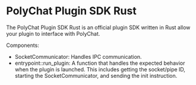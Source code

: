 # PolyChat Plugin SDK Rust

The PolyChat Plugin SDK Rust is an official plugin SDK written in Rust allow your plugin to interface with PolyChat.

Components:
- SocketCommunicator: Handles IPC communication.
- entrypoint::run_plugin: A function that handles the expected behavior when the plugin is launched. This includes getting the socket/pipe ID, starting the SocketCommunicator, and sending the init instruction.